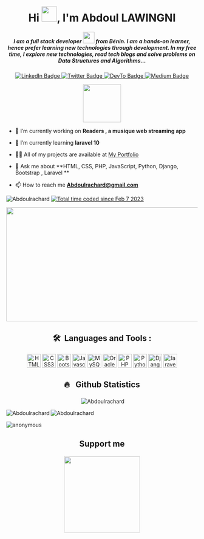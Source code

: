 <h1 align="center">Hi <img src="https://media.giphy.com/media/hvRJCLFzcasrR4ia7z/giphy.gif" width="40">, I'm  Abdoul LAWINGNI </h1> 
 <h5 align="center">I am a full stack developer <img src="https://media.giphy.com/media/WUlplcMpOCEmTGBtBW/giphy.gif" width="30"> from Bénin. I am a hands-on learner, hence prefer learning new technologies through development. In my free time, I explore new technologies, read tech blogs and solve problems on Data Structures and Algorithms...</h5> 
  
 <div id="badges" align="center"> 
   <a href="https://www.linkedin.com/in/rachard-lawingni-ba53b1269" target="_blank" rel="noreferrer"> 
     <img src="https://img.shields.io/badge/LinkedIn-blue?style=for-the-badge&logo=linkedin&logoColor=white" alt="LinkedIn Badge"/> 
   </a> 
  <a href="https://twitter.com/AbdoulRach20738" target="_blank" rel="noreferrer"> <img src="https://img.shields.io/badge/Twitter-blue?style=for-the-badge&logo=twitter&logoColor=white" alt="Twitter Badge"/> 
   </a> 
   <a href="https://dev.to/Abdoulrachard" target="_blank" rel="noreferrer"> 
     <img src="https://img.shields.io/badge/Devto-yellow?style=for-the-badge&logo=dev.to&logoColor=white" alt="DevTo Badge"/> 
   </a> 
   <a href="https://.medium.com" target="_blank" rel="noreferrer"> 
     <img src="https://img.shields.io/badge/medium-blue?style=for-the-badge&logo=medium&logoColor=white" alt="Medium Badge"/> 
   </a> 
 </div> 
  
 <p align="center"><img src="https://media.giphy.com/media/M9gbBd9nbDrOTu1Mqx/giphy.gif" width="100"/></p> 
  
 - 🔭 I’m currently working on **Readers 
, a musique web streaming app** 
  
 - 🌱 I’m currently learning **laravel 10** 
  
 - 👨‍💻 All of my projects are available at [My Portfolio](https://lawingni-rachard.onrender.com) 
  
 - 💬 Ask me about **HTML, CSS, PHP, JavaScript,  Python, Django, Bootstrap , Laravel ** 
  
 - 📫 How to reach me **Abdoulrachard@gmail.com** 
 <p align="left"><img src="https://komarev.com/ghpvc/?username=Abdoulrachard&label=Profile%20views&color=0e75b6&style=flat" alt="Abdoulrachard" /> 
 <a href="" ><img src="https://wakatime.com/badge/user/27941e64-b212-4380-a49b-0a4b93dacb1d.svg" alt="Total time coded since Feb 7 2023" /></a> 
 </p> 
  
 <p align="center"><img src="https://media.giphy.com/media/dWesBcTLavkZuG35MI/giphy.gif" width="600" height="300"  /></p> 
  
  
 ## <p align="center">🛠 &nbsp;Languages and Tools :</p> 
 <div id="badges" align="center">
<a href="https://developer.mozilla.org/en-US/docs/Glossary/HTML5" target="_blank" rel="noreferrer"><img src="https://raw.githubusercontent.com/danielcranney/readme-generator/main/public/icons/skills/html5-colored.svg" width="36" height="36" alt="HTML5" /></a>
<a href="https://www.w3.org/TR/CSS/#css" target="_blank" rel="noreferrer"><img src="https://raw.githubusercontent.com/danielcranney/readme-generator/main/public/icons/skills/css3-colored.svg" width="36" height="36" alt="CSS3" /></a>
<a href="https://getbootstrap.com/" target="_blank" rel="noreferrer"><img src="https://raw.githubusercontent.com/danielcranney/readme-generator/main/public/icons/skills/bootstrap-colored.svg" width="36" height="36" alt="Bootstrap" /></a>
<a href="https://developer.mozilla.org/en-US/docs/Web/JavaScript" target="_blank" rel="noreferrer"><img src="https://raw.githubusercontent.com/danielcranney/readme-generator/main/public/icons/skills/javascript-colored.svg" width="36" height="36" alt="Javascript" /></a>
<a href="https://www.mysql.com/" target="_blank" rel="noreferrer"><img src="https://raw.githubusercontent.com/danielcranney/readme-generator/main/public/icons/skills/mysql-colored.svg" width="36" height="36" alt="MySQL" /></a>
<a href="https://www.oracle.com/uk/index.html" target="_blank" rel="noreferrer"><img src="https://raw.githubusercontent.com/danielcranney/readme-generator/main/public/icons/skills/oracle-colored.svg" width="36" height="36" alt="Oracle" /></a>
<a href="https://www.php.net/" target="_blank" rel="noreferrer"><img src="https://raw.githubusercontent.com/danielcranney/readme-generator/main/public/icons/skills/php-colored.svg" width="36" height="36" alt="PHP" /></a>
<a href="https://www.python.org/" target="_blank" rel="noreferrer"><img src="https://raw.githubusercontent.com/danielcranney/readme-generator/main/public/icons/skills/python-colored.svg" width="36" height="36" alt="Python" /></a>
<a href="https://www.django.com/" target="_blank" rel="noreferrer"><img src="https://raw.githubusercontent.com/danielcranney/readme-generator/main/public/icons/skills/django-colored.svg" width="36" height="36" alt="Django" /></a>
<a href="https://www.laravel.com/" target="_blank" rel="noreferrer"><img src="https://raw.githubusercontent.com/danielcranney/readme-generator/main/public/icons/skills/laravel-colored.svg" width="36" height="36" alt="laravel" /></a>

</div>
 
 ## <p align="center">🔥 &nbsp; Github Statistics</p> 
 <p align="center">&nbsp;<img align="center" src="https://github-readme-stats.vercel.app/api?username=Abdoulrachard&show_icons=true&theme=radical&count_private=true&include_all_commits=true" alt="Abdoulrachard " /></p> 
  
 <p><img align="left" src="https://github-readme-stats.vercel.app/api/top-langs/?username=Abdoulrachard&langs_count=10&theme=radical" alt="Abdoulrachard" /></p> 
  
 <p><img align="center" src="https://github-readme-streak-stats.herokuapp.com/?user=Abdoulrachard&theme=radical" alt="Abdoulrachard " /></p> 
  
 <p><img align="center" src="https://github-readme-stats.vercel.app/api/wakatime?username=@ANONYMOUSII&theme=radical" alt="anonymous" /></p>

  
 ## <p align="center">Support me</p> 
  
 <p align="center"><a href="https://bmc.link/abdoulrachs"><img src="https://cdn.buymeacoffee.com/buttons/v2/default-yellow.png" width="200" /></a></p>

